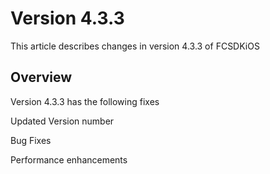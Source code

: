 # Version 4.3.3

This article describes changes in version 4.3.3 of FCSDKiOS

## Overview

Version 4.3.3 has the following fixes

Updated Version number

Bug Fixes

Performance enhancements
